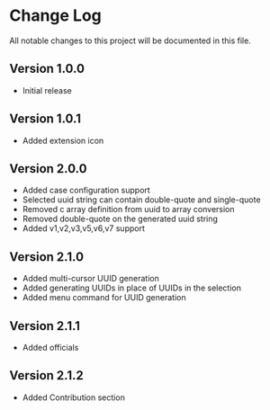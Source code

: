 # Change Log

All notable changes to this project will be documented in this file.

## Version 1.0.0

- Initial release

## Version 1.0.1

- Added extension icon
  
## Version 2.0.0

- Added case configuration support
- Selected uuid string can contain double-quote and single-quote
- Removed c array definition from uuid to array conversion
- Removed double-quote on the generated uuid string
- Added v1,v2,v3,v5,v6,v7 support

## Version 2.1.0

- Added multi-cursor UUID generation
- Added generating UUIDs in place of UUIDs in the selection
- Added menu command for UUID generation

## Version 2.1.1

- Added officials

## Version 2.1.2

- Added Contribution section
